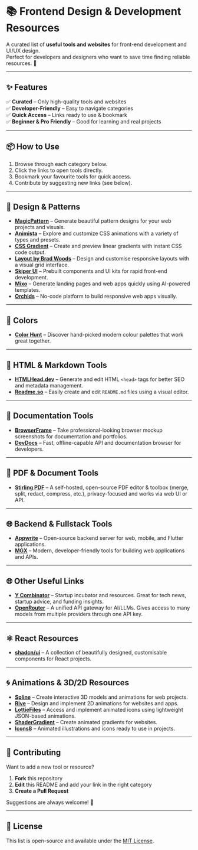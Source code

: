 # 📚 Frontend Design & Development Resources

A curated list of **useful tools and websites** for front-end development and UI/UX design.  
Perfect for developers and designers who want to save time finding reliable resources. 🚀  

---

## ✨ Features

✅ **Curated** – Only high-quality tools and websites  
✅ **Developer-Friendly** – Easy to navigate categories  
✅ **Quick Access** – Links ready to use & bookmark  
✅ **Beginner & Pro Friendly** – Good for learning and real projects  

---

## 📦 How to Use

1. Browse through each category below.  
2. Click the links to open tools directly.  
3. Bookmark your favourite tools for quick access.  
4. Contribute by suggesting new links (see below).  

---

## 🎨 Design & Patterns  
- **[MagicPattern](https://www.magicpattern.design/)** – Generate beautiful pattern designs for your web projects and visuals.  
- **[Animista](https://animista.net/play/basic)** – Explore and customize CSS animations with a variety of types and presets.  
- **[CSS Gradient](https://cssgradient.io)** – Create and preview linear gradients with instant CSS code output.  
- **[Layout by Brad Woods](https://layout.bradwoods.io/)** – Design and customise responsive layouts with a visual grid interface.  
- **[Skiper UI](https://skiper-ui.com/)** – Prebuilt components and UI kits for rapid front-end development.  
- **[Mixo](https://mixo.io/)** – Generate landing pages and web apps quickly using AI-powered templates.  
- **[Orchids](https://www.orchids.app/)** – No-code platform to build responsive web apps visually.  

---

## 🌈 Colors  
- **[Color Hunt](https://colorhunt.co/)** – Discover hand-picked modern colour palettes that work great together.  

---

## 🧠 HTML & Markdown Tools  
- **[HTMLHead.dev](https://htmlhead.dev/)** – Generate and edit HTML `<head>` tags for better SEO and metadata management.  
- **[Readme.so](https://readme.so/)** – Easily create and edit `README.md` files using a visual editor.  

---

## 📸 Documentation Tools  
- **[BrowserFrame](https://browserframe.com/)** – Take professional-looking browser mockup screenshots for documentation and portfolios.  
- **[DevDocs](https://devdocs.io/)** – Fast, offline-capable API and documentation browser for developers.  

---

## 📄 PDF & Document Tools  
- **[Stirling PDF](https://stirlingpdf.com/)** – A self-hosted, open-source PDF editor & toolbox (merge, split, redact, compress, etc.), privacy-focused and works via web UI or API.  

---

## 🌐 Backend & Fullstack Tools  
- **[Appwrite](https://appwrite.io/)** – Open-source backend server for web, mobile, and Flutter applications.  
- **[MGX](https://mgx.dev/)** – Modern, developer-friendly tools for building web applications and APIs.  

---

## 🌐 Other Useful Links  
- **[Y Combinator](https://www.ycombinator.com/)** – Startup incubator and resources. Great for tech news, startup advice, and funding insights.  
- **[OpenRouter](https://openrouter.ai/)** – A unified API gateway for AI/LLMs. Gives access to many models from multiple providers through one API key.  

---

## ⚛️ React Resources  
- **[shadcn/ui](https://ui.shadcn.com/docs/components)** – A collection of beautifully designed, customisable components for React projects.  

---

## 🌀 Animations & 3D/2D Resources
- **[Spline](https://spline.design/)** – Create interactive 3D models and animations for web projects.  
- **[Rive](https://rive.app/)** – Design and implement 2D animations for websites and apps.  
- **[LottieFiles](https://lottiefiles.com/)** – Access and implement animated icons using lightweight JSON-based animations.  
- **[ShaderGradient](https://shadergradient.co/)** – Create animated gradients for websites.  
- **[Icons8](https://icons8.com/animated-icons)** – Animated illustrations and icons ready to use in projects.  

---

## 🤝 Contributing

Want to add a new tool or resource?

1. **Fork** this repository  
2. **Edit** this README and add your link in the right category  
3. **Create a Pull Request**  

Suggestions are always welcome! 🙌  

---

## 📄 License

This list is open-source and available under the [MIT License](https://opensource.org/licenses/MIT).
